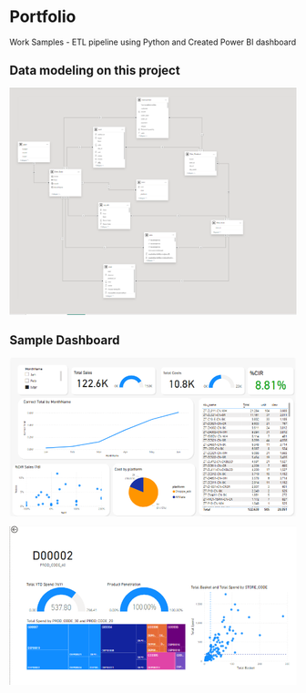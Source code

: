 # Portfolio
Work Samples - ETL pipeline using Python and Created Power BI dashboard

## Data modeling on this project
![data-modeling](./image/data-modeling.png)

## Sample Dashboard
![sample-dashboard1](./image/sample-dashboard1.png)

![sample-dashboard2](./image/sample-dashboard2.png)